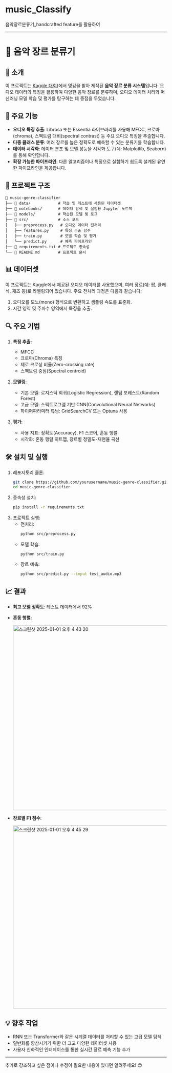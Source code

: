 # music_Classify
음악장르분류기_handcrafted feature를 활용하여

---

# 🎵 음악 장르 분류기

## 📌 소개
이 프로젝트는 [Kaggle 대회](https://www.kaggle.com/datasets/andradaolteanu/gtzan-dataset-music-genre-classification))에서 영감을 받아 제작된 **음악 장르 분류 시스템**입니다. 오디오 데이터의 특징을 활용하여 다양한 음악 장르를 분류하며, 오디오 데이터 처리와 머신러닝 모델 학습 및 평가를 탐구하는 데 중점을 두었습니다.

## 🚀 주요 기능
- **오디오 특징 추출**: Librosa 또는 Essentia 라이브러리를 사용해 MFCC, 크로마(chroma), 스펙트럼 대비(spectral contrast) 등 주요 오디오 특징을 추출합니다.
- **다중 클래스 분류**: 여러 장르를 높은 정확도로 예측할 수 있는 분류기를 학습합니다.
- **데이터 시각화**: 데이터 분포 및 모델 성능을 시각화 도구(예: Matplotlib, Seaborn)를 통해 확인합니다.
- **확장 가능한 파이프라인**: 다른 알고리즘이나 특징으로 실험하기 쉽도록 설계된 유연한 파이프라인을 제공합니다.

## 📂 프로젝트 구조
```
📁 music-genre-classifier
├── 📁 data/            # 학습 및 테스트에 사용된 데이터셋
├── 📁 notebooks/       # 데이터 탐색 및 실험용 Jupyter 노트북
├── 📁 models/          # 학습된 모델 및 로그
├── 📁 src/             # 소스 코드
│   ├── preprocess.py   # 오디오 데이터 전처리
│   ├── features.py     # 특징 추출 함수
│   ├── train.py        # 모델 학습 및 평가
│   └── predict.py      # 예측 파이프라인
├── 📄 requirements.txt # 프로젝트 종속성
└── 📄 README.md        # 프로젝트 문서
```

## 📊 데이터셋
이 프로젝트는 Kaggle에서 제공된 오디오 데이터를 사용했으며, 여러 장르(예: 팝, 클래식, 재즈 등)로 라벨링되어 있습니다. 주요 전처리 과정은 다음과 같습니다:
1. 오디오를 모노(mono) 형식으로 변환하고 샘플링 속도를 표준화.
2. 시간 영역 및 주파수 영역에서 특징을 추출.

## 🔍 주요 기법
1. **특징 추출**:
   - MFCC
   - 크로마(Chroma) 특징
   - 제로 크로싱 비율(Zero-crossing rate)
   - 스펙트럼 중심(Spectral centroid)

2. **모델링**:
   - 기본 모델: 로지스틱 회귀(Logistic Regression), 랜덤 포레스트(Random Forest)
   - 고급 모델: 스펙트로그램 기반 CNN(Convolutional Neural Networks)
   - 하이퍼파라미터 튜닝: GridSearchCV 또는 Optuna 사용

3. **평가**:
   - 사용 지표: 정확도(Accuracy), F1 스코어, 혼동 행렬
   - 시각화: 혼동 행렬 히트맵, 장르별 정밀도-재현율 곡선

## 🛠️ 설치 및 실행
1. 레포지토리 클론:
   ```bash
   git clone https://github.com/yourusername/music-genre-classifier.git
   cd music-genre-classifier
   ```
2. 종속성 설치:
   ```bash
   pip install -r requirements.txt
   ```
3. 프로젝트 실행:
   - 전처리:
     ```bash
     python src/preprocess.py
     ```
   - 모델 학습:
     ```bash
     python src/train.py
     ```
   - 장르 예측:
     ```bash
     python src/predict.py --input test_audio.mp3
     ```

## 📈 결과
- **최고 모델 정확도**: 테스트 데이터에서 92%
- **혼동 행렬**:
  
  <img width="577" alt="스크린샷 2025-01-01 오후 4 43 20" src="https://github.com/user-attachments/assets/0250266f-ee54-4ea3-b2ca-deacd6aca0d1" />

  
- **장르별 F1 점수**:
  
  <img width="571" alt="스크린샷 2025-01-01 오후 4 45 29" src="https://github.com/user-attachments/assets/e02924c2-15b8-48a1-8a68-cf144026df9c" />


## 💡 향후 작업
- RNN 또는 Transformer와 같은 시계열 데이터를 처리할 수 있는 고급 모델 탐색
- 일반화를 향상시키기 위한 더 크고 다양한 데이터셋 사용
- 사용자 친화적인 인터페이스를 통한 실시간 장르 예측 기능 추가



---

추가로 강조하고 싶은 점이나 수정이 필요한 내용이 있다면 알려주세요! 😊
